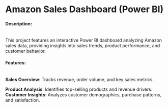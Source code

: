 <h1>Amazon Sales Dashboard (Power BI)</h1>

<h4>Description:</h4><br>This project features an interactive Power BI dashboard analyzing Amazon sales data, providing insights into sales trends, product performance, and customer behavior.<br>

<h4>Features:</h4><br>
<b>Sales Overview</b>: Tracks revenue, order volume, and key sales metrics.

**Product Analysis**: Identifies top-selling products and revenue drivers.<br>
**Customer Insights**: Analyzes customer demographics, purchase patterns, and satisfaction.
